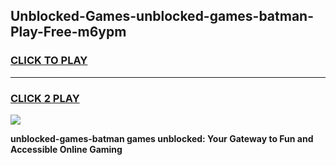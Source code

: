 
## Unblocked-Games-unblocked-games-batman-Play-Free-m6ypm
<h3>
<a href="https://premium76.site?title=unblocked-games-batman&ref=15A">CLICK TO PLAY</a></h3>
<hr>

<h3>
<a href="https://premium76.site?title=unblocked-games-batman&ref=15A">CLICK 2 PLAY</a>
  
</h3>

<a href="https://premium76.site?title=unblocked-games-batman&ref=15A"><img src="https://clearcache.store/games.png"></a>


**unblocked-games-batman games unblocked: Your Gateway to Fun and Accessible Online Gaming**
